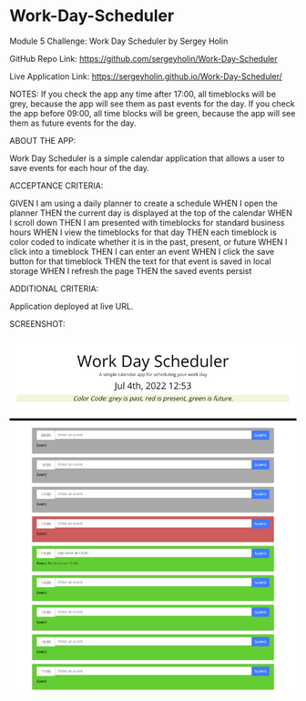 # Work-Day-Scheduler
Module 5 Challenge: Work Day Scheduler by Sergey Holin

GitHub Repo Link: https://github.com/sergeyholin/Work-Day-Scheduler

Live Application Link: https://sergeyholin.github.io/Work-Day-Scheduler/

NOTES: If you check the app any time after 17:00, all timeblocks will be grey, because the app will see them as past events for the day. If you check the app before 09:00, all time blocks will be green, because the app will see them as future events for the day.

ABOUT THE APP:

Work Day Scheduler is a simple calendar application that allows a user to save events for each hour of the day.

ACCEPTANCE CRITERIA:

GIVEN I am using a daily planner to create a schedule
WHEN I open the planner
THEN the current day is displayed at the top of the calendar
WHEN I scroll down
THEN I am presented with timeblocks for standard business hours
WHEN I view the timeblocks for that day
THEN each timeblock is color coded to indicate whether it is in the past, present, or future
WHEN I click into a timeblock
THEN I can enter an event
WHEN I click the save button for that timeblock
THEN the text for that event is saved in local storage
WHEN I refresh the page
THEN the saved events persist

ADDITIONAL CRITERIA:

Application deployed at live URL.

SCREENSHOT:

<img src="./assets/img/screenshot.png/"/>
